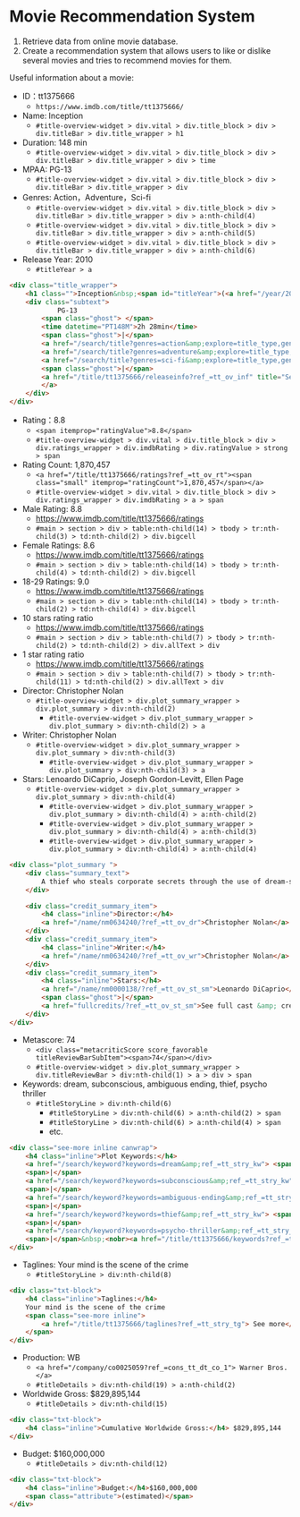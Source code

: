 # Movie Recommendation System

1. Retrieve data from online movie database.
2. Create a recommendation system that allows users to like or dislike several movies and tries to recommend movies for them.


Useful information about a movie:
- ID：tt1375666
  * `https://www.imdb.com/title/tt1375666/`
- Name: Inception
  * `#title-overview-widget > div.vital > div.title_block > div > div.titleBar > div.title_wrapper > h1`
- Duration: 148 min
  * `#title-overview-widget > div.vital > div.title_block > div > div.titleBar > div.title_wrapper > div > time`
- MPAA: PG-13
  * `#title-overview-widget > div.vital > div.title_block > div > div.titleBar > div.title_wrapper > div`
- Genres: Action，Adventure，Sci-fi
  * `#title-overview-widget > div.vital > div.title_block > div > div.titleBar > div.title_wrapper > div > a:nth-child(4)`
  * `#title-overview-widget > div.vital > div.title_block > div > div.titleBar > div.title_wrapper > div > a:nth-child(5)`
  * `#title-overview-widget > div.vital > div.title_block > div > div.titleBar > div.title_wrapper > div > a:nth-child(6)`
- Release Year: 2010
  * `#titleYear > a`
```html
<div class="title_wrapper">
    <h1 class="">Inception&nbsp;<span id="titleYear">(<a href="/year/2010/?ref_=tt_ov_inf">2010</a>)</span></h1>
    <div class="subtext">
            PG-13
        <span class="ghost"> </span>                    
        <time datetime="PT148M">2h 28min</time>
        <span class="ghost">|</span>
        <a href="/search/title?genres=action&amp;explore=title_type,genres&amp;ref_=tt_ov_inf">Action</a>, 
        <a href="/search/title?genres=adventure&amp;explore=title_type,genres&amp;ref_=tt_ov_inf">Adventure</a>, 
        <a href="/search/title?genres=sci-fi&amp;explore=title_type,genres&amp;ref_=tt_ov_inf">Sci-Fi</a>
        <span class="ghost">|</span>
        <a href="/title/tt1375666/releaseinfo?ref_=tt_ov_inf" title="See more release dates">16 July 2010 (USA)
        </a>            
    </div>
</div>
```
- Rating：8.8
  * `<span itemprop="ratingValue">8.8</span>`
  * `#title-overview-widget > div.vital > div.title_block > div > div.ratings_wrapper > div.imdbRating > div.ratingValue > strong > span`
- Rating Count: 1,870,457
  * `<a href="/title/tt1375666/ratings?ref_=tt_ov_rt"><span class="small" itemprop="ratingCount">1,870,457</span></a>`
  * `#title-overview-widget > div.vital > div.title_block > div > div.ratings_wrapper > div.imdbRating > a > span`
- Male Rating: 8.8
  * https://www.imdb.com/title/tt1375666/ratings
  * `#main > section > div > table:nth-child(14) > tbody > tr:nth-child(3) > td:nth-child(2) > div.bigcell`
- Female Ratings: 8.6
  * https://www.imdb.com/title/tt1375666/ratings
  * `#main > section > div > table:nth-child(14) > tbody > tr:nth-child(4) > td:nth-child(2) > div.bigcell`
- 18-29 Ratings: 9.0
  * https://www.imdb.com/title/tt1375666/ratings
  * `#main > section > div > table:nth-child(14) > tbody > tr:nth-child(2) > td:nth-child(4) > div.bigcell`
- 10 stars rating ratio
  * https://www.imdb.com/title/tt1375666/ratings
  * `#main > section > div > table:nth-child(7) > tbody > tr:nth-child(2) > td:nth-child(2) > div.allText > div`
- 1 star rating ratio
  * https://www.imdb.com/title/tt1375666/ratings
  * `#main > section > div > table:nth-child(7) > tbody > tr:nth-child(11) > td:nth-child(2) > div.allText > div`
- Director: Christopher Nolan
  * `#title-overview-widget > div.plot_summary_wrapper > div.plot_summary > div:nth-child(2)`
    * `#title-overview-widget > div.plot_summary_wrapper > div.plot_summary > div:nth-child(2) > a`
- Writer: Christopher Nolan
  * `#title-overview-widget > div.plot_summary_wrapper > div.plot_summary > div:nth-child(3)`
    * `#title-overview-widget > div.plot_summary_wrapper > div.plot_summary > div:nth-child(3) > a`
- Stars: Lenoardo DiCaprio, Joseph Gordon-Levitt, Ellen Page
  * `#title-overview-widget > div.plot_summary_wrapper > div.plot_summary > div:nth-child(4)`
    * `#title-overview-widget > div.plot_summary_wrapper > div.plot_summary > div:nth-child(4) > a:nth-child(2)`
    * `#title-overview-widget > div.plot_summary_wrapper > div.plot_summary > div:nth-child(4) > a:nth-child(3)`
    * `#title-overview-widget > div.plot_summary_wrapper > div.plot_summary > div:nth-child(4) > a:nth-child(4)`
```html
<div class="plot_summary ">
    <div class="summary_text">
        A thief who steals corporate secrets through the use of dream-sharing technology is given the inverse task of planting an idea into the mind of a C.E.O.
    </div>

    <div class="credit_summary_item">
        <h4 class="inline">Director:</h4>
        <a href="/name/nm0634240/?ref_=tt_ov_dr">Christopher Nolan</a>
    </div>
    <div class="credit_summary_item">
        <h4 class="inline">Writer:</h4>
        <a href="/name/nm0634240/?ref_=tt_ov_wr">Christopher Nolan</a>
    </div>
    <div class="credit_summary_item">
        <h4 class="inline">Stars:</h4>
        <a href="/name/nm0000138/?ref_=tt_ov_st_sm">Leonardo DiCaprio</a>, <a href="/name/nm0330687/?ref_=tt_ov_st_sm">Joseph Gordon-Levitt</a>, <a href="/name/nm0680983/?ref_=tt_ov_st_sm">Ellen Page</a>
        <span class="ghost">|</span>
        <a href="fullcredits/?ref_=tt_ov_st_sm">See full cast &amp; crew</a>&nbsp;»
    </div>
</div>
```
- Metascore: 74
  * `<div class="metacriticScore score_favorable titleReviewBarSubItem"><span>74</span></div>`
  * `#title-overview-widget > div.plot_summary_wrapper > div.titleReviewBar > div:nth-child(1) > a > div > span`
- Keywords: dream, subconscious, ambiguous ending, thief, psycho thriller
  * `#titleStoryLine > div:nth-child(6)`
    * `#titleStoryLine > div:nth-child(6) > a:nth-child(2) > span`
    * `#titleStoryLine > div:nth-child(6) > a:nth-child(4) > span`
    * etc.
```html
<div class="see-more inline canwrap">
    <h4 class="inline">Plot Keywords:</h4>
    <a href="/search/keyword?keywords=dream&amp;ref_=tt_stry_kw"> <span class="itemprop">dream</span></a>
    <span>|</span>
    <a href="/search/keyword?keywords=subconscious&amp;ref_=tt_stry_kw"> <span class="itemprop">subconscious</span></a>
    <span>|</span>
    <a href="/search/keyword?keywords=ambiguous-ending&amp;ref_=tt_stry_kw"> <span class="itemprop">ambiguous ending</span></a>
    <span>|</span>
    <a href="/search/keyword?keywords=thief&amp;ref_=tt_stry_kw"> <span class="itemprop">thief</span></a>
    <span>|</span>
    <a href="/search/keyword?keywords=psycho-thriller&amp;ref_=tt_stry_kw"> <span class="itemprop">psycho thriller</span></a>
    <span>|</span>&nbsp;<nobr><a href="/title/tt1375666/keywords?ref_=tt_stry_kw">See All (346)</a>&nbsp;»</nobr>
</div>
```
- Taglines: Your mind is the scene of the crime
  * `#titleStoryLine > div:nth-child(8)`
```html
<div class="txt-block">
    <h4 class="inline">Taglines:</h4>
    Your mind is the scene of the crime                
    <span class="see-more inline">
        <a href="/title/tt1375666/taglines?ref_=tt_stry_tg"> See more</a>&nbsp;»
    </span>
</div>
```           
- Production: WB
  * `<a href="/company/co0025059?ref_=cons_tt_dt_co_1"> Warner Bros.</a>`
  * `#titleDetails > div:nth-child(19) > a:nth-child(2)`
- Worldwide Gross: \$829,895,144
  * `#titleDetails > div:nth-child(15)`
```html
<div class="txt-block">
    <h4 class="inline">Cumulative Worldwide Gross:</h4> $829,895,144        
</div>
```
- Budget: \$160,000,000
  * `#titleDetails > div:nth-child(12)`
```html
<div class="txt-block">
    <h4 class="inline">Budget:</h4>$160,000,000
    <span class="attribute">(estimated)</span>
</div>
```